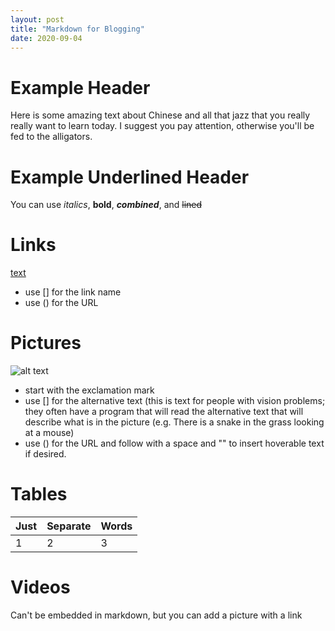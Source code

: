 ```yaml
---
layout: post
title: "Markdown for Blogging"
date: 2020-09-04
---
```


# Example Header
Here is some amazing text about Chinese and all that jazz that you really really want to learn today. I suggest you pay attention, otherwise you'll be fed to the alligators.

Example Underlined Header
=

You can use *italics*, **bold**, **_combined_**, and ~~lined~~

Links
=
[text](https://www.google.com)
* use [] for the link name
* use () for the URL

Pictures
=
![alt text](https://www.tralinge.com/english_corner/etymology/roman_numeral.png "Hover Text")
* start with the exclamation mark
* use [] for the alternative text (this is text for people with vision problems; they often have a program that will read the alternative text that will describe what is in the picture (e.g. There is a snake in the grass looking at a mouse)
* use () for the URL and follow with a space and "" to insert hoverable text if desired.

Tables
=

Just | Separate | Words
--- | --- | ---
1 | 2 | 3

Videos
=
Can't be embedded in markdown, but you can add a picture with a link
